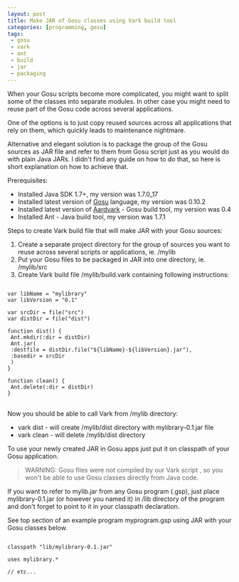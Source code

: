 ```yaml
---
layout: post
title: Make JAR of Gosu classes using Vark build tool
categories: [programming, gosu]
tags:
 - gosu
 - vark
 - ant
 - build
 - jar
 - packaging
---
```


When your Gosu scripts become more complicated, you might want to split some of the classes into separate modules. In other case you might need to reuse part of the Gosu code across several applications.

One of the options is to just copy reused sources across all applications that rely on them, which quickly leads to maintenance nightmare.

Alternative and elegant solution is to package the group of the Gosu sources as JAR file and refer to them from Gosu script just as you would do with plain Java JARs. I didn't find any guide on how to do that, so here is short explanation on how to achieve that.

Prerequisites:

- Installed Java SDK 1.7+, my version was 1.7.0_17
- Installed latest version of [Gosu](http://gosu-lang.org/) language, my version was 0.10.2
- Installed latest version of [Aardvark](http://vark.github.io/) - Gosu build tool, my version was 0.4
- Installed Ant - Java build tool, my version was 1.7.1

Steps to create Vark build file that will make JAR with your Gosu sources:

1. Create a separate project directory for the group of sources you want to reuse across several scripts or applications, ie. /mylib
1. Put your Gosu files to be packaged in JAR into one directory, ie. /mylib/src
1. Create Vark build file /mylib/build.vark containing following instructions:

<pre>
<code class="gosu">
var libName = "mylibrary"
var libVersion = "0.1"

var srcDir = file("src")
var distDir = file("dist")

function dist() {
 Ant.mkdir(:dir = distDir)
 Ant.jar(
 :destfile = distDir.file("${libName}-${libVersion}.jar"),
 :basedir = srcDir
 )
}

function clean() {
 Ant.delete(:dir = distDir)
}
</code>
</pre>

Now you should be able to call Vark from /mylib directory:
 - vark dist - will create /mylib/dist directory with mylibrary-0.1.jar file
 - vark clean - will delete /mylib/dist directory

 To use your newly created JAR in Gosu apps just put it on classpath of your Gosu application.

> WARNING: Gosu files were not compiled by our Vark script , so you won't be able to use Gosu classes directly from Java code.

If you want to refer to mylib.jar from any Gosu program (.gsp), just place mylibrary-0.1.jar (or however you named it) in /lib directory of the program and don't forget to point to it in your classpath declaration.

See top section of an example program myprogram.gsp using JAR with your Gosu classes below.

<pre>
<code class="gosu">
classpath "lib/mylibrary-0.1.jar"

uses mylibrary.*

// etc...
</code>
</pre>

